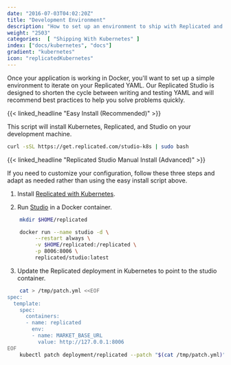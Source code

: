 ```yaml
---
date: "2016-07-03T04:02:20Z"
title: "Development Environment"
description: "How to set up an environment to ship with Replicated and Kubernetes"
weight: "2503"
categories:  [ "Shipping With Kubernetes" ]
index: ["docs/kubernetes", "docs"]
gradient: "kubernetes"
icon: "replicatedKubernetes"
---
```


Once your application is working in Docker, you'll want to set up a simple environment to iterate on your Replicated YAML. Our Replicated Studio is designed to shorten the cycle between writing and testing YAML and will recommend best practices to help you solve problems quickly.

{{< linked_headline "Easy Install (Recommended)" >}}

This script will install Kubernetes, Replicated, and Studio on your development machine.

```bash
curl -sSL https://get.replicated.com/studio-k8s | sudo bash
```

{{< linked_headline "Replicated Studio Manual Install (Advanced)" >}}

If you need to customize your configuration, follow these three steps and adapt as needed rather than using the easy install script above.

1. Install [Replicated with Kubernetes](https://help.replicated.com/docs/kubernetes/customer-installations/installing/).

2. Run [Studio](https://github.com/replicatedhq/studio) in a Docker container.
```bash
    mkdir $HOME/replicated

    docker run --name studio -d \
         --restart always \
         -v $HOME/replicated:/replicated \
         -p 8006:8006 \
         replicated/studio:latest
```
3. Update the Replicated deployment in Kubernetes to point to the studio container.

```bash
    cat > /tmp/patch.yml <<EOF
spec:
  template:
    spec:
      containers:
      - name: replicated
        env:
        - name: MARKET_BASE_URL
          value: http://127.0.0.1:8006
EOF
    kubectl patch deployment/replicated --patch "$(cat /tmp/patch.yml)"
```
